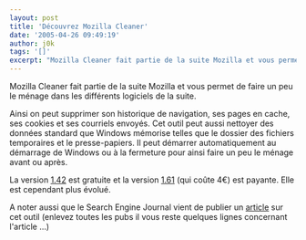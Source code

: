 ```yaml
---
layout: post
title: 'Découvrez Mozilla Cleaner'
date: '2005-04-26 09:49:19'
author: j0k
tags: '[]'
excerpt: "Mozilla Cleaner fait partie de la suite Mozilla et vous permet de faire un peu le ménage dans les différents logiciels de la suite.     \nAinsi on peut supprimer son historique de navigation, ses pages en cache, ses cookies et ses courriels envoyés. Cet outil peut aussi nettoyer des données standard que Windows mémorise telles que le dossier des fichiers      …"
---
```


Mozilla Cleaner fait partie de la suite Mozilla et vous permet de faire un peu le ménage dans les différents logiciels de la suite.

Ainsi on peut supprimer son historique de navigation, ses pages en cache, ses cookies et ses courriels envoyés. Cet outil peut aussi nettoyer des données standard que Windows mémorise telles que le dossier des fichiers temporaires et le presse-papiers. Il peut démarrer automatiquement au démarrage de Windows ou à la fermeture pour ainsi faire un peu le ménage avant ou après.

La version [1.42](http://downloads.theregister.co.uk/Windows/Utilities/Uninstallers-Cleaners/mozilla_cleaner.html) est gratuite et la version [1.61](http://mozillacleaner.co.uk/) (qui coûte 4€) est payante. Elle est cependant plus évolué.

A noter aussi que le Search Engine Journal vient de publier un [article](http://www.searchenginejournal.com/index.php?p=1617) sur cet outil (enlevez toutes les pubs il vous reste quelques lignes concernant l'article ...)

